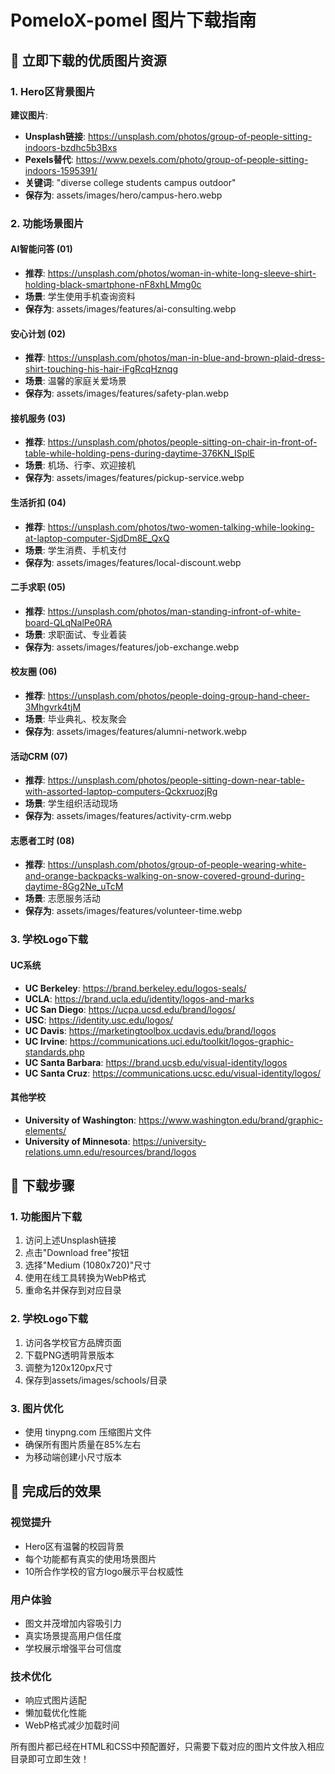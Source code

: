 # PomeloX-pomel 图片下载指南

## 🎯 立即下载的优质图片资源

### 1. Hero区背景图片
**建议图片**: 
- **Unsplash链接**: https://unsplash.com/photos/group-of-people-sitting-indoors-bzdhc5b3Bxs
- **Pexels替代**: https://www.pexels.com/photo/group-of-people-sitting-indoors-1595391/
- **关键词**: "diverse college students campus outdoor"
- **保存为**: assets/images/hero/campus-hero.webp

### 2. 功能场景图片

#### AI智能问答 (01)
- **推荐**: https://unsplash.com/photos/woman-in-white-long-sleeve-shirt-holding-black-smartphone-nF8xhLMmg0c
- **场景**: 学生使用手机查询资料
- **保存为**: assets/images/features/ai-consulting.webp

#### 安心计划 (02)  
- **推荐**: https://unsplash.com/photos/man-in-blue-and-brown-plaid-dress-shirt-touching-his-hair-iFgRcqHznqg
- **场景**: 温馨的家庭关爱场景
- **保存为**: assets/images/features/safety-plan.webp

#### 接机服务 (03)
- **推荐**: https://unsplash.com/photos/people-sitting-on-chair-in-front-of-table-while-holding-pens-during-daytime-376KN_ISplE
- **场景**: 机场、行李、欢迎接机
- **保存为**: assets/images/features/pickup-service.webp

#### 生活折扣 (04)
- **推荐**: https://unsplash.com/photos/two-women-talking-while-looking-at-laptop-computer-SjdDm8E_QxQ
- **场景**: 学生消费、手机支付
- **保存为**: assets/images/features/local-discount.webp

#### 二手求职 (05)
- **推荐**: https://unsplash.com/photos/man-standing-infront-of-white-board-QLqNalPe0RA
- **场景**: 求职面试、专业着装
- **保存为**: assets/images/features/job-exchange.webp

#### 校友圈 (06)
- **推荐**: https://unsplash.com/photos/people-doing-group-hand-cheer-3Mhgvrk4tjM
- **场景**: 毕业典礼、校友聚会
- **保存为**: assets/images/features/alumni-network.webp

#### 活动CRM (07)
- **推荐**: https://unsplash.com/photos/people-sitting-down-near-table-with-assorted-laptop-computers-QckxruozjRg
- **场景**: 学生组织活动现场
- **保存为**: assets/images/features/activity-crm.webp

#### 志愿者工时 (08)
- **推荐**: https://unsplash.com/photos/group-of-people-wearing-white-and-orange-backpacks-walking-on-snow-covered-ground-during-daytime-8Gg2Ne_uTcM
- **场景**: 志愿服务活动
- **保存为**: assets/images/features/volunteer-time.webp

### 3. 学校Logo下载

#### UC系统
- **UC Berkeley**: https://brand.berkeley.edu/logos-seals/
- **UCLA**: https://brand.ucla.edu/identity/logos-and-marks
- **UC San Diego**: https://ucpa.ucsd.edu/brand/logos/
- **USC**: https://identity.usc.edu/logos/
- **UC Davis**: https://marketingtoolbox.ucdavis.edu/brand/logos
- **UC Irvine**: https://communications.uci.edu/toolkit/logos-graphic-standards.php
- **UC Santa Barbara**: https://brand.ucsb.edu/visual-identity/logos
- **UC Santa Cruz**: https://communications.ucsc.edu/visual-identity/logos/

#### 其他学校
- **University of Washington**: https://www.washington.edu/brand/graphic-elements/
- **University of Minnesota**: https://university-relations.umn.edu/resources/brand/logos

## 📱 下载步骤

### 1. 功能图片下载
1. 访问上述Unsplash链接
2. 点击"Download free"按钮
3. 选择"Medium (1080x720)"尺寸
4. 使用在线工具转换为WebP格式
5. 重命名并保存到对应目录

### 2. 学校Logo下载
1. 访问各学校官方品牌页面
2. 下载PNG透明背景版本
3. 调整为120x120px尺寸
4. 保存到assets/images/schools/目录

### 3. 图片优化
- 使用 tinypng.com 压缩图片文件
- 确保所有图片质量在85%左右
- 为移动端创建小尺寸版本

## 🚀 完成后的效果

### 视觉提升
- Hero区有温馨的校园背景
- 每个功能都有真实的使用场景图片
- 10所合作学校的官方logo展示平台权威性

### 用户体验
- 图文并茂增加内容吸引力
- 真实场景提高用户信任度  
- 学校展示增强平台可信度

### 技术优化
- 响应式图片适配
- 懒加载优化性能
- WebP格式减少加载时间

所有图片都已经在HTML和CSS中预配置好，只需要下载对应的图片文件放入相应目录即可立即生效！